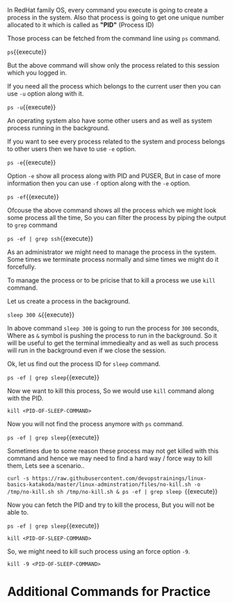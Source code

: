 

In RedHat family OS, every command you execute is going to create a process in the system. Also that process is going to get one unique number allocated to it which is called as **"PID"** (Process ID)

Those process can be fetched from the command line using `ps` command.

`ps`{{execute}}


But the above command will show only the process related to this session which you logged in. 

If you need all the process which belongs to the current user then you can use `-u` option along with it.

`ps -u`{{execute}}


An operating system also have some other users and as well as system process running in the background.

If you want to see every process related to the system and process belongs to other users then we have to use `-e` option.

`ps -e`{{execute}}


Option `-e` show all process along with PID and PUSER, But in case of more information then you can use `-f` option along with the `-e` option.

`ps -ef`{{execute}}


Ofcouse the above command shows all the process which we might look some process all the time, So you can filter the process by piping the output to `grep` command

`ps -ef | grep ssh`{{execute}}



As an administrator we might need to manage the process in the system. Some times we terminate process normally and sime times we might do it forcefully.

To manage the process or to be pricise that to kill a process we use `kill` command.

Let us create a process in the background.

`sleep 300 &`{{execute}} 

In above command `sleep 300` is going to run the process for `300` seconds, Where as `&` symbol is pushing the process to run in the background. So it will be useful to get the terminal immediealty and as well as such process will run in the background even if we close the session.

Ok, let us find out the process ID for `sleep` command.

`ps -ef | grep sleep`{{execute}}

Now we want to kill this process, So we would use `kill` command along with the PID.

`kill <PID-OF-SLEEP-COMMAND>`

Now you will not find the process anymore with `ps` command.

`ps -ef | grep sleep`{{execute}}


Sometimes due to some reason these process may not get killed with this command and hence we may need to find a hard way / force way to kill them, Lets see a scenario..

`
curl -s https://raw.githubusercontent.com/devopstrainings/linux-basics-katakoda/master/linux-adminstration/files/no-kill.sh -o /tmp/no-kill.sh
sh /tmp/no-kill.sh &
ps -ef | grep sleep 
`{{execute}}

Now you can fetch the PID and try to kill the process, But you will not be able to.

`ps -ef | grep sleep`{{execute}}

`kill <PID-OF-SLEEP-COMMAND>`

So, we might need to kill such process using an force option `-9`.

`kill -9 <PID-OF-SLEEP-COMMAND>`


# Additional Commands for Practice
